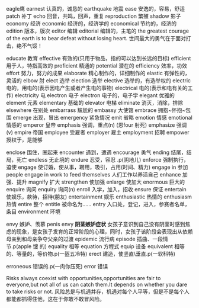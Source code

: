 eagle鹰
earnest 认真的，诚恳的
earthquake 地震
ease 安逸的，容易，舒适  patch 补丁
echo 回音，共鸣，回声，重复 reproduction 繁殖 shadow 影子
economy 经济
economic 经济的，经济学的
economical 节约的，经济的
edition 版本，版次
editor 编辑
editorial 编辑的，主笔的
the greatest courage of the earth is to bear defeat without losing heart.
世间最大的勇气在于面对打击，绝不气馁！

educate 教育
effective 有效的(只用于物品，指的可以达到长远的目标)
efficient 用于人，特指高效的 proficient 精通的 potential 潜在的
efficiency 效率，功效
effort 努力，努力的成果
elaborate 精心制作的，详细制作的
elastic 有弹性的，灵活的
elbow 肘
elect 选举
election 选举
elective 选举的，有选举权的
electric 电的，用电的(表示因电产生或者产生电的事物)
electrical  电的(表示和电有关的工作)
electricity 电
electron 电子
electron 电子的，电子学
elegant 优雅的
element 元素
elementary 基础的
elevator 电梯
eliminate 消灭，消除，排除
elsewhere 在别处
embarrass 尴尬的
embassy 大使馆
embrace 拥抱~怀抱~包围
emerge 出现，冒出
emergency 紧急情况
emit 省略
emotion 情感
emotional 情感的
emperor 皇帝
emphasis 强调，重点(n) (恩four 射死)
emphasize 强调(v)
empire 帝国
employee 受雇者
employer 雇主
employment 招聘
empower 授权于，是能够

enclose 围住，圈起来
encounter 遇到，遭遇
encourage 勇气
ending 结尾，结局，死亡
endless 无止境的
endure 忍受，容忍 .p(阴地儿)
enforce 强制执行，迫使
engage 使订婚，使从事，聘用，吸引，占用(时间、精力) engage in 参加
people engage in work to feed themselves 人们工作以养活自己
enhance 加强、提升 magnify 扩大 strengthen 使加强
enlarge 使加大
enormous 巨大的
enquire 询问 enquiry 询问(n)
enroll 入学，加入，招收
ensure 保证
entertain 使娱乐，款待，招待(朋友)
entertainment 娱乐
enthusiastic 热情的 enthusiasm 热情
entire 整个
entitle 被命名为……
entry 入口处，登记，进入，参赛者名单，条目
environment 环境

envy 嫉妒、羡慕 penis envy **阴茎嫉妒症状** 女孩子意识到自己没有阴茎时感到焦虑的现象，是女孩子发育的正常阶段的心理，同时，女孩子该阶段会表现出从依赖母亲到和母亲争夺父亲的过渡
epidemic 流行病
episode 插曲、一段情节.p(apple 馊 的)
equality 相等
equation 方程式
equip 设备
equivalent 相等的、等量的，等价物.p(一盔五冷特)
erect 建造，使竖直\垂直.p(一软科特)

erroneous 错误的.p(一肉你压死)
error 错误

Risks always coexist with opportunities,opportunities are fair to everyone,but not all of us can catch them.It depends on whether you dare to take risks or not.
风险总是与机遇并存，机遇对每个人平等，但是不是每个人都能都抓得住他，这在于你敢不敢冒风险。